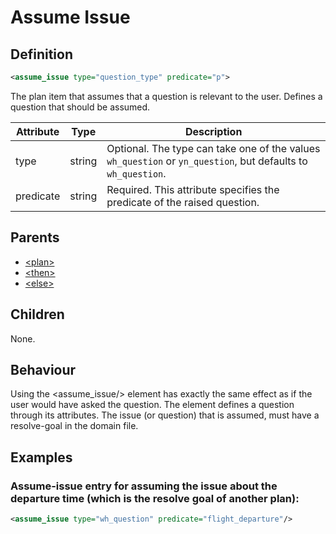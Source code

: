 # Assume Issue
## Definition
```xml
<assume_issue type="question_type" predicate="p">
```

The plan item that assumes that a question is relevant to the user. Defines a question that should be assumed.

Attribute | Type | Description |
--- | --- | --- |
type | string | Optional. The type can take one of the values `wh_question` or `yn_question`, but defaults to `wh_question`.|
predicate | string | Required. This attribute specifies the predicate of the raised question.|

## Parents

- [<plan\>](/dialog-domain-description-definition/domain/children/plan)
- [<then\>](/dialog-domain-description-definition/domain/children/if)
- [<else\>](/dialog-domain-description-definition/domain/children/if)


## Children
None.


## Behaviour
Using the <assume_issue/> element has exactly the same effect as if the user would have asked the question. The element defines a question through its attributes. The issue (or question) that is assumed, must have a resolve-goal in the domain file.


## Examples
### Assume-issue entry for assuming the issue about the departure time (which is the resolve goal of another plan):

```xml
<assume_issue type="wh_question" predicate="flight_departure"/>
```
